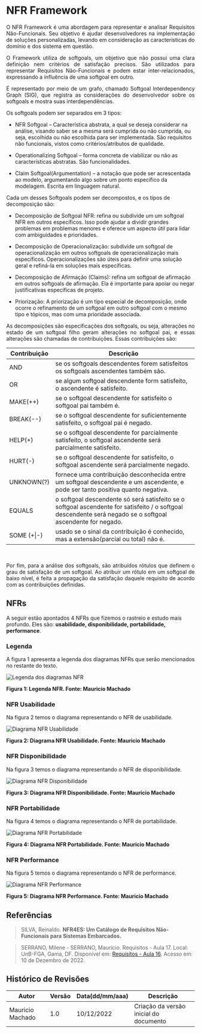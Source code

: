 # NFR Framework

<p align="justify">
O NFR Framework é uma abordagem para representar e analisar Requisitos Não-Funcionais. Seu objetivo é ajudar desenvolvedores na implementação de soluções personalizadas, levando em consideração as características do domínio e dos sistema em questão.
</p>

<p align="justify">
O Framework utiliza de softgoals, um objetivo que não possui uma clara definição nem critérios de satisfação precisos. São utilizados para representar Requisitos Não-Funcionais e podem estar inter-relacionados, expressando a influência de uma softgoal em outro.
</p>

<p align="justify">
É representado por meio de um grafo, chamado Softgoal Interdependency Graph (SIG), que registra as considerações do desenvolvedor sobre os softgoals e mostra suas interdependências.
</p>

Os softgoals podem ser separados em 3 tipos:

- NFR Softgoal – Característica abstrata, a qual se deseja considerar na análise, visando saber se a mesma será cumprida ou não cumprida, ou seja, escolhida ou não escolhida para ser implementada. São requisitos não funcionais, vistos como critérios/atributos de qualidade.

- Operationalizing Softgoal – forma concreta de viabilizar ou não as características abstratas. São funcionalidades.

- Claim Softgoal(Argumentation) – a notação que pode ser acrescentada ao modelo, argumentando algo sobre um ponto específico da modelagem. Escrita em linguagem natural.

Cada um desses Softgoals podem ser decompostos, e os tipos de decomposição são:

- Decomposição de Softgoal NFR: refina ou subdivide um um softgoal NFR em outros específicos. Isso pode ajudar a dividir grandes problemas em problemas menores e oferece um aspecto útil para lidar com ambiguidades e prioridades.

- Decomposição de Operacionalização: subdivide um softgoal de operacionalização em outros softgoals de operacionalização mais específicos. Operacionalizações são úteis para definir uma solução geral e refiná-la em soluções mais específicas.

- Decomposição de Afirmação (Claims): refina um softgoal de afirmação em outros softgoals de afirmação. Ela é importante para apoiar ou negar justificativas específicas de projeto.

- Priorização: A priorização é um tipo especial de decomposição, onde ocorre o refinamento de um softgoal em outro softgoal com o mesmo tipo e tópicos, mas com uma prioridade associada.

<p align="justify">
As decomposições são especificações dos softgoals, ou seja, alterações no estado de um softgoal filho geram alterações no softgoal pai, e essas alterações são chamadas de contribuições. Essas contribuições são:
</p>

| Contribuição | Descrição                                                                                                                                                   |
| ------------ | ----------------------------------------------------------------------------------------------------------------------------------------------------------- |
| AND          | se os softgoals descendentes forem satisfeitos os softgoals ascendentes também são.                                                                         |
| OR           | se algum softgoal descendente form satisfeito, o ascendente é satisfeito.                                                                                   |
| MAKE(++)     | se o softgoal descendente for satisfeito o softgoal pai também é.                                                                                           |
| BREAK(--)    | se o softgoal descendente for suficientemente satisfeito, o softgoal pai é negado.                                                                          |
| HELP(+)      | se o softgoal descendente for parcialmente satisfeito, o softgoal ascendente será parcialmente satisfeito.                                                  |
| HURT(-)      | se o softgoal descendente for satisfeito, o softgoal ascendente será parcialmente negado.                                                                   |
| UNKNOWN(?)   | fornece uma contribuição desconhecida entre um softgoal descendente e um ascendente, e pode ser tanto positiva quanto negativa.                             |
| EQUALS       | o softgoal descendente só será satisfeito se o softgoal ascendente for satisfeito / o softgoal descendente será negado se o softgoal ascendente for negado. |
| SOME (+\|-)  | usado se o sinal da contribuição é conhecido, mas a extensão(parcial ou total) não é.                                                                       |

<br>
<p align="justify">
Por fim, para a análise dos softgoals, são atribuídos rótulos que definem o grau de satisfação de um softgoal. Ao atribuir um rótulo em um softgoal de baixo nível, é feita a propagação da satisfação daquele requisito de acordo com as contribuições definidas.
</p>

## NFRs

A seguir estão apontados 4 NFRs que fizemos o rastreio e estudo mais profundo. Eles são: **usabilidade, disponibilidade, portabilidade, performance**.

### Legenda

A figura 1 apresenta a legenda dos diagramas NFRs que serão mencionados no restante do texto.

![Legenda dos diagramas NFR](./images/nfr_legenda.jpeg)

**Figura 1: Legenda NFR. Fonte: Mauricio Machado**

### NFR Usabilidade

Na figura 2 temos o diagrama representando o NFR de usabilidade.

![Diagrama NFR Usabilidade](./images/nfr_usabilidade.png)

**Figura 2: Diagrama NFR Usabilidade. Fonte: Mauricio Machado**

### NFR Disponibilidade

Na figura 3 temos o diagrama representando o NFR de disponibilidade.

![Diagrama NFR Disponibilidade](./images/nfr_disponibilidade.jpeg)

**Figura 3: Diagrama NFR Disponibilidade. Fonte: Mauricio Machado**

### NFR Portabilidade

Na figura 4 temos o diagrama representando o NFR de portabilidade.

![Diagrama NFR Portabilidade](./images/nfr_portabilidade.jpeg)

**Figura 4: Diagrama NFR Portabilidade. Fonte: Mauricio Machado**

### NFR Performance

Na figura 5 temos o diagrama representando o NFR de performance.

![Diagrama NFR Performance](./images/nfr_performance.jpeg)

**Figura 5: Diagrama NFR Performance. Fonte: Mauricio Machado**

## Referências

> SILVA, Reinaldo. **NFR4ES: Um Catálogo de Requisitos Não-Funcionais para Sistemas Embarcados.**

> SERRANO, Milene - SERRANO, Maurício. Requisitos - Aula 17. Local: UnB-FGA, Gama, DF. Disponível em: [Requisitos - Aula 16](https://aprender3.unb.br/mod/resource/view.php?id=861032). Acesso em: 10 de Dezembro de 2022.

## Histórico de Revisões

| Autor            | Versão | Data(dd/mm/aaa) | Descrição                              |
| ---------------- | ------ | --------------- | -------------------------------------- |
| Mauricio Machado | 1.0    | 10/12/2022      | Criação da versão inicial do documento |

